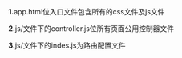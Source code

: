 
<p><strong>1.</strong>app.html位入口文件包含所有的css文件及js文件</p>
<p><strong>2.</strong>js/文件下的controller.js位所有页面公用控制器文件</p>
<p><strong>3.</strong>js/文件下的indes.js为路由配置文件</p>
